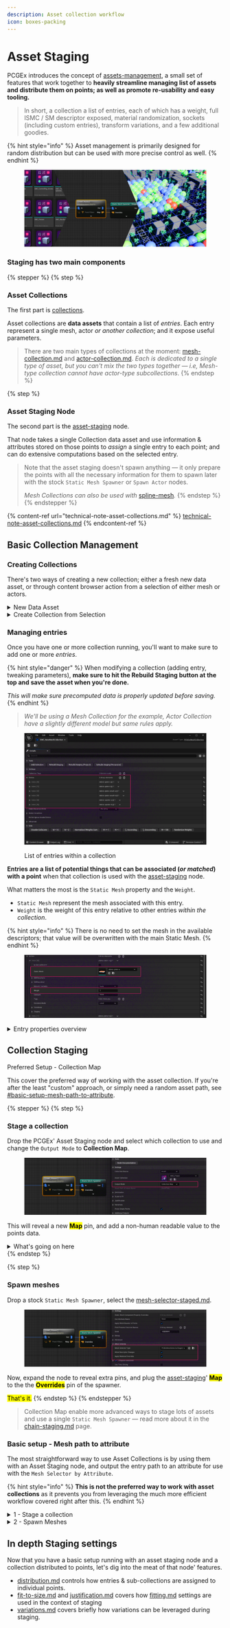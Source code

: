 ```yaml
---
description: Asset collection workflow
icon: boxes-packing
---
```


# Asset Staging

PCGEx introduces the concept of [assets-management](../../node-library/assets-management/ "mention"), a small set of features that work together to **heavily streamline managing list of assets and distribute them on points; as well as promote re-usability and easy tooling.**

> In short, a collection a list of entries, each of which has a weight, full ISMC / SM descriptor exposed, material randomization, sockets (including custom entries), transform variations, and a few additional goodies.

{% hint style="info" %}
Asset management is primarily designed for random distribution but can be used with more precise control as well.
{% endhint %}

<figure><img src="../../.gitbook/assets/image (1) (1) (1).png" alt=""><figcaption></figcaption></figure>

### Staging has two main components

{% stepper %}
{% step %}
### Asset Collections

The first part is [collections](../../node-library/assets-management/collections/ "mention").

Asset collections are **data assets** that contain a list of _entries_. Each entry represent a single mesh, actor _or another collection_; and it expose useful parameters.

> There are two main types of collections at the moment: [mesh-collection.md](../../node-library/assets-management/collections/mesh-collection.md "mention") and [actor-collection.md](../../node-library/assets-management/collections/actor-collection.md "mention"). _Each is dedicated to a single type of asset, but you can't mix the two types together — i.e, Mesh-type collection cannot have actor-type subcollections_.
{% endstep %}

{% step %}
### Asset Staging Node

The second part is the [asset-staging](../../node-library/assets-management/asset-staging/ "mention") node.

That node takes a single Collection data asset and use information & attributes stored on those points to _assign_ a single entry to each point; and can do extensive computations based on the selected entry.

> Note that the asset staging doesn't spawn anything — it only prepare the points with all the necessary information for them to spawn later with the stock `Static Mesh Spawner` or `Spawn Actor` nodes.
>
> _Mesh Collections can also be used with_ [spline-mesh](../../node-library/paths/spline-mesh/ "mention")_._
{% endstep %}
{% endstepper %}

{% content-ref url="technical-note-asset-collections.md" %}
[technical-note-asset-collections.md](technical-note-asset-collections.md)
{% endcontent-ref %}

## Basic Collection Management

### Creating Collections

There's two ways of creating a new collection; either a fresh new data asset, or through content browser action from a selection of either mesh or actors.&#x20;

<details>

<summary>New Data Asset</summary>

Simply create a new asset of type **Data Asset** and select either `[PCGEx] Mesh Collection` or `[PCGEx] Actor Collection`, depending on the type of asset you want to work with.

<figure><img src="../../.gitbook/assets/image (2) (1) (1).png" alt=""><figcaption></figcaption></figure>



</details>

<details>

<summary>Create Collection from Selection</summary>

Select a bunch of either static mesh or actors in the content browser, right click on any of them and go to `Asset Action > Create Or Update Asset Collection(s)`

This will create a fresh new asset collection with an entry for each item&#x20;

<figure><img src="../../.gitbook/assets/image (3) (1) (1).png" alt=""><figcaption></figcaption></figure>

{% hint style="warning" %}
Note that if an asset collection asset is part of the content browser selection, **that collection will be updated with the selected items** **instead of creating a new asset**.

_Updating a collection means adding the selected assets to the collection, not replacing them._
{% endhint %}

</details>

### Managing entries

Once you have one or more collection running, you'll want to make sure to add one or more _entries_.

{% hint style="danger" %}
When modifying a collection (adding entry, tweaking parameters), **make sure to hit the Rebuild Staging button at the top and save the asset when you're done.**

_This will make sure precomputed data is properly updated before saving._
{% endhint %}

> _We'll be using a Mesh Collection for the example, Actor Collection have a slightly different model but same rules apply._

<figure><img src="../../.gitbook/assets/image (5) (1).png" alt=""><figcaption><p>List of entries within a collection</p></figcaption></figure>

**Entries are a list of potential things that can be associated (**_**or matched**_**) with a point** when that collection is used with the [asset-staging](../../node-library/assets-management/asset-staging/ "mention") node.

What matters the most is the `Static Mesh` property and the `Weight`.

* `Static Mesh` represent the mesh associated with this entry.
* `Weight` is the weight of this entry relative to other entries _within the collection_.

{% hint style="info" %}
There is no need to set the mesh in the available descriptors; that value will be overwritten with the main Static Mesh.
{% endhint %}

<figure><img src="../../.gitbook/assets/image (6).png" alt=""><figcaption></figcaption></figure>

<details>

<summary>Entry properties overview</summary>

Properties are covered in more details in their respective collection' section; but how they are used (or ignored) depends on the context in which the collection is used.

{% hint style="warning" %}
&#x20;Most of these features require the use of both the [Asset Staging](../../node-library/assets-management/asset-staging/) node in _Collection Map_ mode and the [Mesh Selector - Staged](../../node-library/assets-management/asset-staging/mesh-selector-staged.md) on the `Static Mesh Spawner`.
{% endhint %}

* `Is Sub Collection` lets you use **another collection instead of a single mesh**. If that entry gets picked, an entry from that sub-collection will be selected instead. There's no limit to the amount of nesting; <mark style="color:$danger;">but make sure to not create circular dependencies</mark>.
* `ISM descriptor` is only used when working with the `Static Mesh Spawner`.

- `SM descriptor` is only used by Spline Mesh components generated by the [Spline Mesh](../../node-library/paths/spline-mesh/) node
- `Material Variants` lets you setup material randomization; <mark style="color:$info;">for either 1-slot materials or multi-slot with specific indices.</mark>
- `Category` is for when you want more precise control when staging assets, allowing points to only consider entries from a specific category.
- `Tags` will be added on generated components (_ISMC or SplineMeshes_)
- `Variation Mode` & `Variations` are opt-in feature to add some ranged variance to spawned assets, such as slight offsets in position, rotation or scale.
- `Staging` contains the pre-computed data that will be used by the Asset Staging node, as well as sockets gathered from the selected mesh. <mark style="color:$info;">It's mostly read-only for verification purposes; although socket support custom entries</mark>.

{% hint style="success" %}
**A weight value of 0 will disable that entry**, letting you keep all the settings and iterate faster with different settings without loosing data.
{% endhint %}

</details>

## Collection Staging

Preferred Setup - Collection Map

This cover the preferred way of working with the asset collection. If you're after the least "custom" approach, or simply need a random asset path, see [#basic-setup-mesh-path-to-attribute](./#basic-setup-mesh-path-to-attribute "mention").

{% stepper %}
{% step %}
### Stage a collection

Drop the PCGEx' Asset Staging node and select which collection to use and change the `Output Mode` to **Collection Map**.

<figure><img src="../../.gitbook/assets/image (10).png" alt=""><figcaption></figcaption></figure>

This will reveal a new <mark style="color:$warning;">**Map**</mark> pin, and add a non-human readable value to the points data.

<details>

<summary>What's going on here</summary>

Collection map output will write a `int64` attribute on the points as well as output a small attribute set with some data in it.

The `int64` attribute `PCGEx/CollectionEntry` contains packed selection data for that point, in a format that can be very efficiently retrieved by the [mesh-selector-staged.md](../../node-library/assets-management/asset-staging/mesh-selector-staged.md "mention") with the help of the data mapping produced by the node.

You can read more about this in the [technical-note-asset-collections.md](technical-note-asset-collections.md "mention")

</details>
{% endstep %}

{% step %}
### Spawn meshes

Drop a stock `Static Mesh Spawner`, select the [mesh-selector-staged.md](../../node-library/assets-management/asset-staging/mesh-selector-staged.md "mention").

<figure><img src="../../.gitbook/assets/image (11).png" alt=""><figcaption></figcaption></figure>

Now, expand the node to reveal extra pins, and plug the [asset-staging](../../node-library/assets-management/asset-staging/ "mention")' <mark style="color:$warning;">**Map**</mark> to the the <mark style="color:$warning;">**Overrides**</mark> pin of the spawner.&#x20;

<mark style="color:$success;">That's it.</mark>
{% endstep %}
{% endstepper %}

> Collection Map enable more advanced ways to stage lots of assets and use a single `Static Mesh Spawner` — read more about it in the [chain-staging.md](chain-staging.md "mention") page.

### Basic setup - Mesh path to attribute

The most straightforward way to use Asset Collections is by using them with an Asset Staging node, and output the entry path to an attribute for use with the `Mesh Selector by Attribute`.

{% hint style="info" %}
**This is not the preferred way to work with asset collections** as it prevents you from leveraging the much more efficient workflow covered right after this.
{% endhint %}

<details>

<summary>1 - Stage a collection</summary>

Drop the PCGEx' Asset Staging node and select which collection to use.\
By default, this will write the path of the mesh to a new point attribute named `AssetPath`

_The staging node offer a lot of options and tweaks, which we won't cover here._

<figure><img src="../../.gitbook/assets/image (8).png" alt=""><figcaption></figcaption></figure>

This will distribute entries on the points, writing the asset path to an attribute and optionally modifying the output points so they match the bounds of the mesh when spawned.

</details>

<details>

<summary>2 - Spawn Meshes</summary>

Drop a stock `Static Mesh Spawner`, select the `Mesh Selector by Attribute` and use the attribute your wrote to in the previous step.

<figure><img src="../../.gitbook/assets/image (9).png" alt=""><figcaption></figcaption></figure>

<mark style="color:$success;">That's it.</mark>

</details>

## In depth Staging settings

Now that you have a basic setup running with an asset staging node and a collection distributed to points, let's dig into the meat of that node' features.

* [distribution.md](distribution.md "mention") controls how entries & sub-collections are assigned to individual points.
* [fit-to-size.md](fit-to-size.md "mention") and [justification.md](justification.md "mention") covers how [fitting.md](../../node-library/shared-concepts/fitting.md "mention") settings are used in the context of staging
* [variations.md](variations.md "mention") covers briefly how variations can be leveraged during staging.

